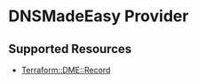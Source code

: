 # DNSMadeEasy Provider

## Supported Resources

* [Terraform::DME::Record](docs/providers/dme/Record.md)